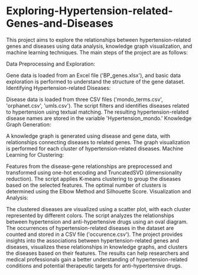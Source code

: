 # Exploring-Hypertension-related-Genes-and-Diseases
This project aims to explore the relationships between hypertension-related genes and diseases using data analysis, knowledge graph visualization, and machine learning techniques. The main steps of the project are as follows:

Data Preprocessing and Exploration:

Gene data is loaded from an Excel file ('BP_genes.xlsx'), and basic data exploration is performed to understand the structure of the gene dataset.
Identifying Hypertension-related Diseases:

Disease data is loaded from three CSV files ('mondo_terms.csv', 'orphanet.csv', 'umls.csv').
The script filters and identifies diseases related to hypertension using textual matching.
The resulting hypertension-related disease names are stored in the variable 'Hypertension_mondo.'
Knowledge Graph Generation:

A knowledge graph is generated using disease and gene data, with relationships connecting diseases to related genes.
The graph visualization is performed for each cluster of hypertension-related diseases.
Machine Learning for Clustering:

Features from the disease-gene relationships are preprocessed and transformed using one-hot encoding and TruncatedSVD (dimensionality reduction).
The script applies K-means clustering to group the diseases based on the selected features.
The optimal number of clusters is determined using the Elbow Method and Silhouette Score.
Visualization and Analysis:

The clustered diseases are visualized using a scatter plot, with each cluster represented by different colors.
The script analyzes the relationships between hypertension and anti-hypertensive drugs using an oval diagram.
The occurrences of hypertension-related diseases in the dataset are counted and stored in a CSV file ('occurence.csv').
The project provides insights into the associations between hypertension-related genes and diseases, visualizes these relationships in knowledge graphs, and clusters the diseases based on their features. The results can help researchers and medical professionals gain a better understanding of hypertension-related conditions and potential therapeutic targets for anti-hypertensive drugs.
